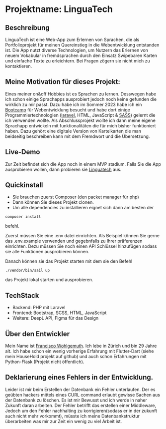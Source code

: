 # Projektname: LinguaTech

## Beschreibung
LinguaTech ist eine Web-App zum Erlernen von Sprachen, die als Portfolioprojekt für meinen Quereinstieg in die Webentwicklung entstanden ist. Die App nutzt diverse Technologien, um Nutzern das Erlernen von neuem Vokabular in fremdsprachen durch den Einsatz Swipebaren Karten und einfache Texte zu erleichtern.
Bei Fragen zögern sie nicht mich zu kontaktieren.

## Meine Motivation für dieses Projekt:
Eines meiner on&off Hobbies ist es Sprachen zu lernen. Desswegen habe ich schon einige Sprachapps ausprobiert jedoch noch keine gefunden die wirklich zu mir passt.
Dazu habe ich im Sommer 2023 habe ich ein [Bootcamp](https://www.stadt-zuerich.ch/sd/de/index/unterstuetzung/ai/arbeitsintegrationsozialhilfe/opportunity.html) für Webentwicklung besucht und habe dort einige Programmiertechnologien ([laravel](https://laravel.com/), HTML, JavaScript & [SASS](https://sass-lang.com/)) gelernt die ich verwenden wollte.
Als Abschlussprojekt wollte ich dann meine eigene Sprachapp entwickeln mit funktionalitäten die für mich bisher funktioniert haben. Dazu gehört eine digitale Version von Karteikarten die man beidseitig beschreiben kann mit dem Fremdwort und die Übersetzung.


## Live-Demo
Zur Zeit befindet sich die App noch in einem MVP stadium. Falls Sie die App ausprobieren wollen, dann probieren sie  [Linguatech](http://206.81.26.17) aus.

## Quickinstall 
 - Sie brauchen zuerst Composer (den packet manager für php)
 - Dann können Sie dieses Projekt clonen.
 - Um alle dependencies zu installieren eignet sich dann am besten der 
 ```
 composer install
 ```
 befehl. 

 Zuerst müssen Sie eine .env datei einrichten. Als Beispiel können Sie gerne das .env.example verwenden und gegebnfalls zu Ihrer präferenzen einrichten.
 Dezu müssen Sie noch einen API Schlüssel hinzufügen sodass sie alle Funktionen ausprobieren können.


 Danach können sie das Projekt starten mit dem sie den Befehl
 ```
 ./vendor/bin/sail up 
 ``` 
 das Projekt lokal starten und ausprobieren.


## TechStack
- Backend: PHP mit Laravel
- Frontend: Bootstrap, SCSS, HTML, JavaScript
- Weitere: DeepL API, Figma für das Design

## Über den Entwickler
Mein Name ist [Francisco Wohlgemuth](http://206.81.26.17/about_me). Ich lebe in Zürich und bin 29 Jahre alt.
Ich habe schon ein wenig vorherige Erfahrung mit Flutter-Dart (siehe mein HouseHold projekt auf github) und auch schon Erfahrungen mit Python-Flask (Projekt nicht öffentlich).


## Deklarierung eines Fehlers in der Entwicklung.
Leider ist mir beim Erstellen der Datenbank ein Fehler unterlaufen. Der es geübten hackers mittels eines CURL command erlaubt gewisse Sachen aus der Datenbank zu löschen.
Es ist mir Bewusst und ich werde in naher Zukunft daran arbeiten.
Der Fehler betrifft das erstellen einer Middleware, Jedoch um den Fehler nachhalting zu korrigieren(sodass er in der zukunft auch nicht mehr vorkommt), müsste ich meine Datenbankstruktur überarbeiten was mir zur Zeit ein wenig zu viel Arbeit ist.
